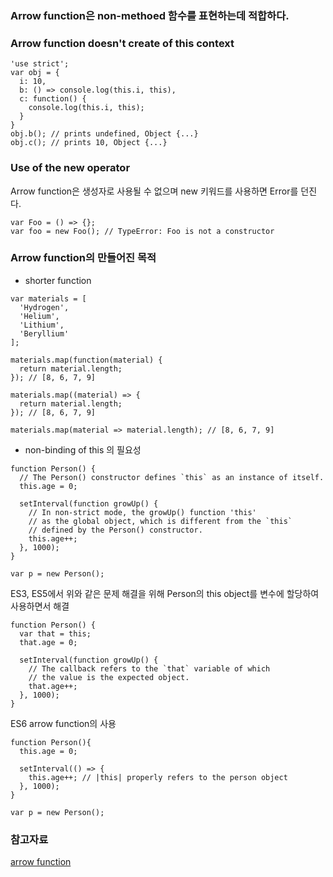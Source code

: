 ### Arrow function은 non-methoed 함수를 표현하는데 적합하다.

### Arrow function doesn't create of this context
~~~
'use strict';
var obj = {
  i: 10,
  b: () => console.log(this.i, this),
  c: function() {
    console.log(this.i, this);
  }
}
obj.b(); // prints undefined, Object {...}
obj.c(); // prints 10, Object {...}
~~~

### Use of the new operator
Arrow function은 생성자로 사용될 수 없으며 new 키워드를 사용하면 Error를 던진다.
~~~
var Foo = () => {};
var foo = new Foo(); // TypeError: Foo is not a constructor
~~~

### Arrow function의 만들어진 목적
- shorter function
~~~
var materials = [
  'Hydrogen',
  'Helium',
  'Lithium',
  'Beryllium'
];

materials.map(function(material) { 
  return material.length; 
}); // [8, 6, 7, 9]

materials.map((material) => {
  return material.length;
}); // [8, 6, 7, 9]

materials.map(material => material.length); // [8, 6, 7, 9]
~~~

- non-binding of this 의 필요성
~~~
function Person() {
  // The Person() constructor defines `this` as an instance of itself.
  this.age = 0;

  setInterval(function growUp() {
    // In non-strict mode, the growUp() function 'this' 
    // as the global object, which is different from the `this`
    // defined by the Person() constructor.
    this.age++;
  }, 1000);
}

var p = new Person();
~~~

ES3, ES5에서 위와 같은 문제 해결을 위해 Person의 this object를 변수에 할당하여 사용하면서 해결
~~~
function Person() {
  var that = this;
  that.age = 0;

  setInterval(function growUp() {
    // The callback refers to the `that` variable of which
    // the value is the expected object.
    that.age++;
  }, 1000);
}
~~~ 

ES6 arrow function의 사용
~~~
function Person(){
  this.age = 0;

  setInterval(() => {
    this.age++; // |this| properly refers to the person object
  }, 1000);
}

var p = new Person();
~~~


### 참고자료
[arrow function](https://hacks.mozilla.org/2015/06/es6-in-depth-arrow-functions/)
